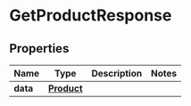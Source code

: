 

# GetProductResponse


## Properties

Name | Type | Description | Notes
------------ | ------------- | ------------- | -------------
**data** | [**Product**](Product.md) |  | 



